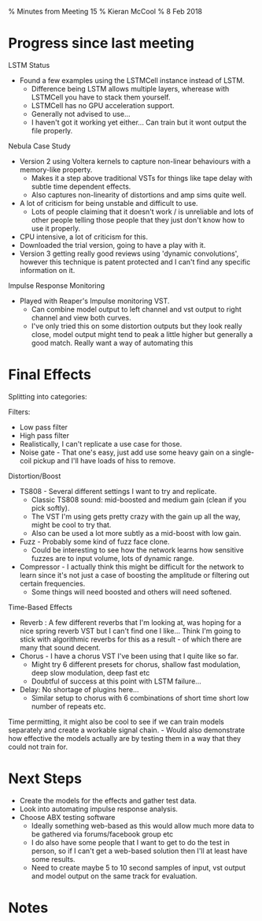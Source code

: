 % Minutes from Meeting 15
% Kieran McCool
% 8 Feb 2018

# Progress since last meeting

LSTM Status

* Found a few examples using the LSTMCell instance instead of LSTM.
    - Difference being LSTM allows multiple layers, wherease with LSTMCell you have to stack them yourself.
    - LSTMCell has no GPU acceleration support.
    - Generally not advised to use...
    - I haven't got it working yet either... Can train but it wont output the file properly.

Nebula Case Study

* Version 2 using Voltera kernels to capture non-linear behaviours with a memory-like property.
    - Makes it a step above traditional VSTs for things like tape delay with subtle time dependent effects.
    - Also captures non-linearity of distortions and amp sims quite well.
* A lot of criticism for being unstable and difficult to use.
    - Lots of people claiming that it doesn't work / is unreliable and lots of other people telling those people that they just don't know how to use it properly.
* CPU intensive, a lot of criticism for this.
* Downloaded the trial version, going to have a play with it.
* Version 3 getting really good reviews using 'dynamic convolutions', however this technique is patent protected and I can't find any specific information on it.

Impulse Response Monitoring

* Played with Reaper's Impulse monitoring VST.
    - Can combine model output to left channel and vst output to right channel and view both curves.
    - I've only tried this on some distortion outputs but they look really close, model output might tend to peak a little higher but generally a good match.
    Really want a way of automating this

# Final Effects

Splitting into categories:

Filters:

* Low pass filter
* High pass filter
* Realistically, I can't replicate a use case for those.
* Noise gate - That one's easy, just add use some heavy gain on a single-coil pickup and I'll have loads of hiss to remove.

Distortion/Boost

* TS808 - Several different settings I want to try and replicate. 
    - Classic TS808 sound: mid-boosted and medium gain (clean if you pick softly). 
    - The VST I'm using gets pretty crazy with the gain up all the way, might be cool to try that. 
    - Also can be used a lot more subtly as a mid-boost with low gain.
* Fuzz - Probably some kind of fuzz face clone. 
    - Could be interesting to see how the network learns how sensitive fuzzes are to input volume, lots of dynamic range.
* Compressor - I actually think this might be difficult for the network to learn since it's not just a case of boosting the amplitude or filtering out certain frequencies. 
    - Some things will need boosted and others will need softened.

Time-Based Effects

* Reverb : A few different reverbs that I'm looking at, was hoping for a nice spring reverb VST but I can't find one I like... Think I'm going to stick with algorithmic reverbs for this as a result - of which there are many that sound decent.
* Chorus - I have a chorus VST I've been using that I quite like so far. 
    - Might try 6 different presets for chorus, shallow fast modulation, deep slow modulation, deep fast etc
    - Doubtful of success at this point with LSTM failure...
* Delay: No shortage of plugins here...
    - Similar setup to chorus with 6 combinations of short time short low number of repeats etc.

Time permitting, it might also be cool to see if we can train models separately and create a workable signal chain.
    - Would also demonstrate how effective the models actually are by testing them in a way that they could not train for.

# Next Steps

* Create the models for the effects and gather test data.
* Look into automating impulse response analysis.
* Choose ABX testing software
    - Ideally something web-based as this would allow much more data to be gathered via forums/facebook group etc
    - I do also have some people that I want to get to do the test in person, so if I can't get a web-based solution then I'll at least have some results.
    - Need to create maybe 5 to 10 second samples of input, vst output and model output on the same track for evaluation.

# Notes

